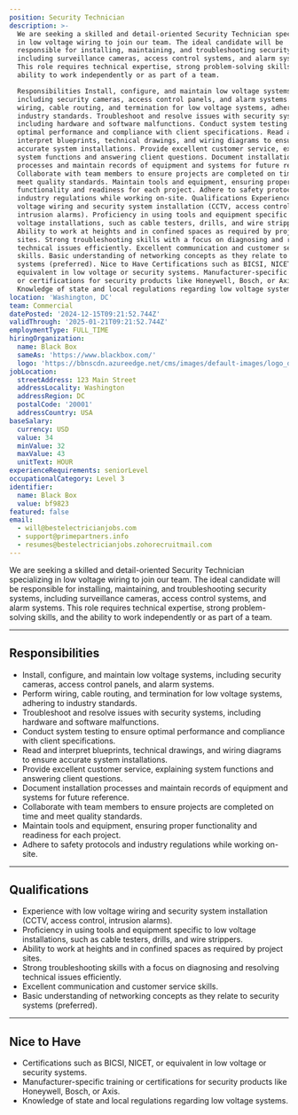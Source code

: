 ```yaml
---
position: Security Technician
description: >-
  We are seeking a skilled and detail-oriented Security Technician specializing
  in low voltage wiring to join our team. The ideal candidate will be
  responsible for installing, maintaining, and troubleshooting security systems,
  including surveillance cameras, access control systems, and alarm systems.
  This role requires technical expertise, strong problem-solving skills, and the
  ability to work independently or as part of a team.

  Responsibilities Install, configure, and maintain low voltage systems,
  including security cameras, access control panels, and alarm systems. Perform
  wiring, cable routing, and termination for low voltage systems, adhering to
  industry standards. Troubleshoot and resolve issues with security systems,
  including hardware and software malfunctions. Conduct system testing to ensure
  optimal performance and compliance with client specifications. Read and
  interpret blueprints, technical drawings, and wiring diagrams to ensure
  accurate system installations. Provide excellent customer service, explaining
  system functions and answering client questions. Document installation
  processes and maintain records of equipment and systems for future reference.
  Collaborate with team members to ensure projects are completed on time and
  meet quality standards. Maintain tools and equipment, ensuring proper
  functionality and readiness for each project. Adhere to safety protocols and
  industry regulations while working on-site. Qualifications Experience with low
  voltage wiring and security system installation (CCTV, access control,
  intrusion alarms). Proficiency in using tools and equipment specific to low
  voltage installations, such as cable testers, drills, and wire strippers.
  Ability to work at heights and in confined spaces as required by project
  sites. Strong troubleshooting skills with a focus on diagnosing and resolving
  technical issues efficiently. Excellent communication and customer service
  skills. Basic understanding of networking concepts as they relate to security
  systems (preferred). Nice to Have Certifications such as BICSI, NICET, or
  equivalent in low voltage or security systems. Manufacturer-specific training
  or certifications for security products like Honeywell, Bosch, or Axis.
  Knowledge of state and local regulations regarding low voltage systems.
location: 'Washington, DC'
team: Commercial
datePosted: '2024-12-15T09:21:52.744Z'
validThrough: '2025-01-21T09:21:52.744Z'
employmentType: FULL_TIME
hiringOrganization:
  name: Black Box
  sameAs: 'https://www.blackbox.com/'
  logo: 'https://bbnscdn.azureedge.net/cms/images/default-images/logo_dark.png'
jobLocation:
  streetAddress: 123 Main Street
  addressLocality: Washington
  addressRegion: DC
  postalCode: '20001'
  addressCountry: USA
baseSalary:
  currency: USD
  value: 34
  minValue: 32
  maxValue: 43
  unitText: HOUR
experienceRequirements: seniorLevel
occupationalCategory: Level 3
identifier:
  name: Black Box
  value: bf9823
featured: false
email:
  - will@bestelectricianjobs.com
  - support@primepartners.info
  - resumes@bestelectricianjobs.zohorecruitmail.com
---
```


We are seeking a skilled and detail-oriented Security Technician specializing in low voltage wiring to join our team. The ideal candidate will be responsible for installing, maintaining, and troubleshooting security systems, including surveillance cameras, access control systems, and alarm systems. This role requires technical expertise, strong problem-solving skills, and the ability to work independently or as part of a team.  

---

## Responsibilities  

- Install, configure, and maintain low voltage systems, including security cameras, access control panels, and alarm systems.  
- Perform wiring, cable routing, and termination for low voltage systems, adhering to industry standards.  
- Troubleshoot and resolve issues with security systems, including hardware and software malfunctions.  
- Conduct system testing to ensure optimal performance and compliance with client specifications.  
- Read and interpret blueprints, technical drawings, and wiring diagrams to ensure accurate system installations.  
- Provide excellent customer service, explaining system functions and answering client questions.  
- Document installation processes and maintain records of equipment and systems for future reference.  
- Collaborate with team members to ensure projects are completed on time and meet quality standards.  
- Maintain tools and equipment, ensuring proper functionality and readiness for each project.  
- Adhere to safety protocols and industry regulations while working on-site.  

---

## Qualifications  

- Experience with low voltage wiring and security system installation (CCTV, access control, intrusion alarms).  
- Proficiency in using tools and equipment specific to low voltage installations, such as cable testers, drills, and wire strippers.  
- Ability to work at heights and in confined spaces as required by project sites.  
- Strong troubleshooting skills with a focus on diagnosing and resolving technical issues efficiently.  
- Excellent communication and customer service skills.  
- Basic understanding of networking concepts as they relate to security systems (preferred).  

---

## Nice to Have  

- Certifications such as BICSI, NICET, or equivalent in low voltage or security systems.  
- Manufacturer-specific training or certifications for security products like Honeywell, Bosch, or Axis.  
- Knowledge of state and local regulations regarding low voltage systems.  
